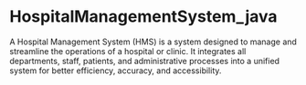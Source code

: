 # HospitalManagementSystem_java
A Hospital Management System (HMS) is a system designed to manage and streamline the operations of a hospital or clinic. It integrates all departments, staff, patients, and administrative processes into a unified system for better efficiency, accuracy, and accessibility.
